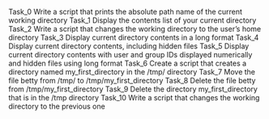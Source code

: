 Task_0 Write a script that prints the absolute path name of the current working directory
Task_1 Display the contents list of your current directory
Task_2 Write a script that changes the working directory to the user’s home directory
Task_3 Display current directory contents in a long format
Task_4 Display current directory contents, including hidden files
Task_5 Display current directory contents with user and group IDs displayed numerically and hidden files using long format
Task_6 Create a script that creates a directory named my_first_directory in the /tmp/ directory
Task_7 Move the file betty from /tmp/ to /tmp/my_first_directory
Task_8 Delete the file betty from /tmp/my_first_directory
Task_9 Delete the directory my_first_directory that is in the /tmp directory
Task_10 Write a script that changes the working directory to the previous one
